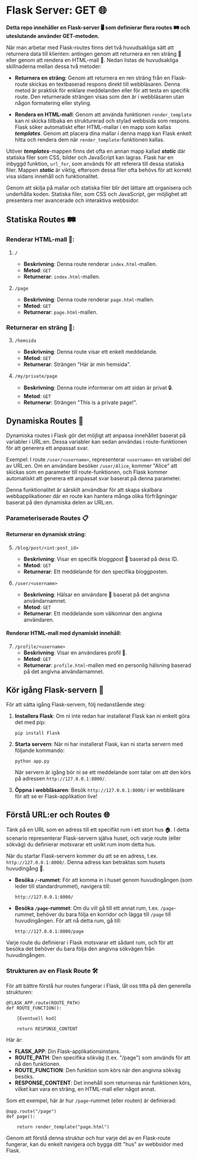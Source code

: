 # Flask Server: GET 🌐

**Detta repo innehåller en Flask-server 🖥 som definierar flera routes 🛤 och uteslutande använder GET-metoden.**

När man arbetar med Flask-routes finns det två huvudsakliga sätt att returnera data till klienten: antingen genom att returnera en ren sträng 📜 eller genom att rendera en HTML-mall 📄. Nedan listas de huvudsakliga skillnaderna mellan dessa två metoder:

- **Returnera en sträng**: Genom att returnera en ren sträng från en Flask-route skickas en textbaserad respons direkt till webbläsaren. Denna metod är praktisk för enklare meddelanden eller för att testa en specifik route. Den returnerade strängen visas som den är i webbläsaren utan någon formatering eller styling.

- **Rendera en HTML-mall**: Genom att använda funktionen `render_template` kan ni skicka tillbaka en strukturerad och stylad webbsida som respons. Flask söker automatiskt efter HTML-mallar i en mapp som kallas __*templates*__. Genom att placera dina mallar i denna mapp kan Flask enkelt hitta och rendera dem när `render_template`-funktionen kallas.

Utöver __*templates*__-mappen finns det ofta en annan mapp kallad __*static*__ där statiska filer som CSS, bilder och JavaScript kan lagras. Flask har en inbyggd funktion, `url_for`, som används för att referera till dessa statiska filer. Mappen __*static*__ är viktig, eftersom dessa filer ofta behövs för att korrekt visa sidans innehåll och funktionalitet.

Genom att skilja på mallar och statiska filer blir det lättare att organisera och underhålla koden. Statiska filer, som CSS och JavaScript, ger möjlighet att presentera mer avancerade och interaktiva webbsidor.

## Statiska Routes 🛤

### Renderar HTML-mall 📄:

1. `/` 
   - **Beskrivning**: Denna route renderar `index.html`-mallen.
   - **Metod**: `GET`
   - **Returnerar**: `index.html`-mallen.

2. `/page` 
   - **Beskrivning**: Denna route renderar `page.html`-mallen.
   - **Metod**: `GET`
   - **Returnerar**: `page.html`-mallen.

### Returnerar en sträng 📜:

3. `/hemsida`
   - **Beskrivning**: Denna route visar ett enkelt meddelande.
   - **Metod**: `GET`
   - **Returnerar**: Strängen "Här är min hemsida".

4. `/my/private/page`
   - **Beskrivning**: Denna route informerar om att sidan är privat 🔒.
   - **Metod**: `GET`
   - **Returnerar**: Strängen "This is a private page!".

## Dynamiska Routes 🔄

Dynamiska routes i Flask gör det möjligt att anpassa innehållet baserat på variabler i URL:en. Dessa variabler kan sedan användas i route-funktionen för att generera ett anpassat svar.

Exempel: I route `/user/<username>`, representerar `<username>` en variabel del av URL:en. Om en användare besöker `/user/Alice`, kommer "Alice" att skickas som en parameter till route-funktionen, och Flask kommer automatiskt att generera ett anpassat svar baserat på denna parameter.

Denna funktionalitet är särskilt användbar för att skapa skalbara webbapplikationer där en route kan hantera många olika förfrågningar baserat på den dynamiska delen av URL:en.

### Parameteriserade Routes 📋

#### Returnerar en dynamisk sträng:

5. `/blog/post/<int:post_id>`
   - **Beskrivning**: Visar en specifik bloggpost 📰 baserad på dess ID.
   - **Metod**: `GET`
   - **Returnerar**: Ett meddelande för den specifika bloggposten.

6. `/user/<username>`
   - **Beskrivning**: Hälsar en användare 🙋 baserat på det angivna användarnamnet.
   - **Metod**: `GET`
   - **Returnerar**: Ett meddelande som välkomnar den angivna användaren.

#### Renderar HTML-mall med dynamiskt innehåll:

7. `/profile/<username>`
   - **Beskrivning**: Visar en användares profil 👤.
   - **Metod**: `GET`
   - **Returnerar**: `profile.html`-mallen med en personlig hälsning baserad på det angivna användarnamnet.


## Kör igång Flask-servern 🚀

För att sätta igång Flask-servern, följ nedanstående steg:

1. **Installera Flask**: Om ni inte redan har installerat Flask kan ni enkelt göra det med pip:
   ```
   pip install Flask
   ```

2. **Starta servern**: När ni har installerat Flask, kan ni starta servern med följande kommando:
   ```
   python app.py
   ```

   När servern är igång bör ni se ett meddelande som talar om att den körs på adressen `http://127.0.0.1:8000/`.

3. **Öppna i webbläsaren**: Besök `http://127.0.0.1:8000/` i er webbläsare för att se er Flask-applikation live!


## Förstå URL:er och Routes 🌐

Tänk på en URL som en adress till ett specifikt rum i ett stort hus 🏠. I detta scenario representerar Flask-servern själva huset, och varje route (eller sökväg) du definierar motsvarar ett unikt rum inom detta hus.

När du startar Flask-servern kommer du att se en adress, t.ex. `http://127.0.0.1:8000/`. Denna adress kan betraktas som husets huvudingång 🚪.

- **Besöka `/`-rummet**: För att komma in i huset genom huvudingången (som leder till standardrummet), navigera till:
  ```
  http://127.0.0.1:8000/
  ```

- **Besöka `/page`-rummet**: Om du vill gå till ett annat rum, t.ex. `/page`-rummet, behöver du bara följa en korridor och lägga till `/page` till huvudingången. För att nå detta rum, gå till:
  ```
  http://127.0.0.1:8000/page
  ```

Varje route du definierar i Flask motsvarar ett sådant rum, och för att besöka det behöver du bara följa den angivna sökvägen från huvudingången.

### Strukturen av en Flask Route 🛠

För att bättre förstå hur routes fungerar i Flask, låt oss titta på den generella strukturen:

```
@FLASK_APP.route(ROUTE_PATH)
def ROUTE_FUNCTION():
       
    [Eventuell kod]

    return RESPONSE_CONTENT
```

Här är:

- **FLASK_APP**: Din Flask-applikationsinstans.
- **ROUTE_PATH**: Den specifika sökväg (t.ex. "/page") som används för att nå den funktionen.
- **ROUTE_FUNCTION**: Den funktion som körs när den angivna sökväg besöks.
- **RESPONSE_CONTENT**: Det innehåll som returneras när funktionen körs, vilket kan vara en sträng, en HTML-mall eller något annat.

Som ett exempel, här är hur `/page`-rummet (eller routen) är definierad:

```
@app.route("/page")
def page():

    return render_template("page.html")
```

Genom att förstå denna struktur och hur varje del av en Flask-route fungerar, kan du enkelt navigera och bygga ditt "hus" av webbsidor med Flask.